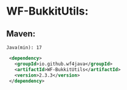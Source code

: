 # WF-BukkitUtils:
## Maven:
`Java(min): 17`
```xml
 <dependency>
   <groupId>io.github.wf4java</groupId>
   <artifactId>WF-BukkitUtils</artifactId>
   <version>2.3.3</version>
 </dependency>
```
